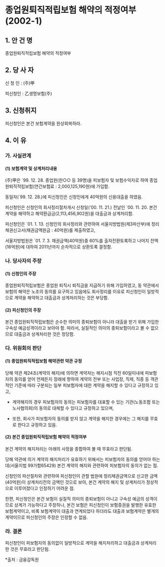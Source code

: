 # 종업원퇴직적립보험 해약의 적정여부 (2002-1)

## 1. 안 건 명
종업원퇴직적립보험 해약의 적정여부

## 2. 당 사 자

신 청 인 : (주)甲 

피신청인 : 乙생명보험(주)


## 3. 신청취지

피신청인은 본건 보험계약을 원상회복하라.


## 4. 이   유

### 가. 사실관계

#### (1) 보험계약 및 상계처리내용

(주)甲은 `99. 12. 28. 종업원(한○○ 등 39명)을 피보험자 및 보험수익자로 하여 종업원퇴직적립보험(연간보험료 : 2,000,125,190원)에 가입함.

동일자(`99. 12. 28.)에 피신청인은 신청인에게 40억원의 신용대출을 하였음.

피신청인은 신청인의 회사정리절차개시 신청일('00. 11. 21.) 전날인 `00. 11. 20. 본건 계약을 해약하고 해약환급금(2,113,456,902원)을 대출금과 상계처리함.

피신청인은 `01. 1. 13. 신청인의 회사정리와 관련하여 서울지방법원(제3파산부)에 정리채권신고서(채권금액원금 : 40억원)를 제출하였고,

서울지방법원은 `01. 7. 3. 채권금액(40억원)중 60%를 출자전환토록하고 나머지 잔액(16억원)에 대하여 2011년까지 순차적으로 상환토록 결정함.


### 나. 당사자의 주장

####   (1) 신청인의 주장

종업원퇴직적립보험은 종업원 퇴직시 퇴직금을 지급하기 위해 가입하였고, 동 약관에서 보험의 해약은 노조의 동의를 요구하고 있음에도 회사정리를 이유로 피신청인이 일방적으로 계약을 해약하고 대출금과 상계처리하는 것은 부당함.

####   (2) 피신청인의 주장

본건 종업원퇴직적립보험은 순수한 의미의 종퇴보험이 아니라 대출을 받기 위해 가입한 구속성 예금성격이라고 보아야 함. 따라서, 실질적인 의미의 종퇴보험이라고 볼 수 없으므로 대출금과 상계처리한 것은 정당함.

### 다. 위원회의 판단

#### (1) 종업원퇴직적립보험 해약관련 약관 규정

당해 약관 제24조(계약의 해지)에 의하면 계약자는 해지시점 직전 60일이내에 피보험자의 동의를 얻어 언제든지 장래에 향하여 계약의 전부 또는 사업장, 직제, 직종 등 객관적인 기준에 따라 구분되는 일부 피보험자에 대한 계약을 해지할 수 있다고 규정하고 있고, 
     
- 계약해지의 경우 피보험자의 동의는 피보험자를 대표할 수 있는 기관(노동조합 또는 노사협의회)의 동의로 대체할 수 있다고 규정하고 있으며,

- 또한, 회사가 피보험자의 동의를 받지 않고 계약을 해지한 경우에는 그 해지를 무효로 한다고 규정하고 있음. 

#### (2) 본건 종업원퇴직적립보험 해약의 적정여부
   
본건 계약의 해지처리는 아래의 사정을 종합하여 볼 때 무효라고 판단됨.

당해 약관에 의거 계약의 해지처리가 유효하기 위해서는 피보험자의 동의를 얻어야 하는데(서울지법 99가합65429) 본건 계약의 해지와 관련하여 피보험자의 동의가 없는 점.

신청인의 파산절차와 관련하여 피신청인이 관할 법원에 정리채권금액으로 신고한 금액(40억원)이 상계처리전의 금액인 것으로 보아, 본건 계약의 해지 및 상계처리가 정상적으로 이루어졌다고 인정하기 어려운 점.

한편, 피신청인은 본건 보험이 실질적 의미의 종퇴보험이 아니고 구속성 예금의 성격이므로 상계가 가능하다고 주장하나, 본건 보험은 피신청인이 보험증권을 발행한 유효한 보험계약이고, 비록 보험계약이 대출과 연계되었다 하더라도 대출과 보험계약은 별개의 계약이므로 피신청인의 주장은 인정할 수 없음.

### 라. 결론 

피신청인이 피보험자의 동의없이 일방적으로 계약을 해지처리하고 대출금과 상계처리한 것은 무효라고 판단됨.

*출처 : 금융감독원